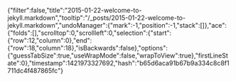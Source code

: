 {"filter":false,"title":"2015-01-22-welcome-to-jekyll.markdown","tooltip":"/_posts/2015-01-22-welcome-to-jekyll.markdown","undoManager":{"mark":-1,"position":-1,"stack":[]},"ace":{"folds":[],"scrolltop":0,"scrollleft":0,"selection":{"start":{"row":12,"column":0},"end":{"row":18,"column":18},"isBackwards":false},"options":{"guessTabSize":true,"useWrapMode":false,"wrapToView":true},"firstLineState":0},"timestamp":1421973327692,"hash":"b65d6aca91b67b9a334c8c8f1711dc4f487865fc"}